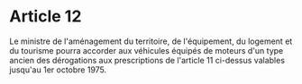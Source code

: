 # Article 12

Le ministre de l'aménagement du territoire, de l'équipement, du logement et du tourisme pourra accorder aux véhicules équipés de moteurs d'un type ancien des dérogations aux prescriptions de l'article 11 ci-dessus valables jusqu'au 1er octobre 1975.

